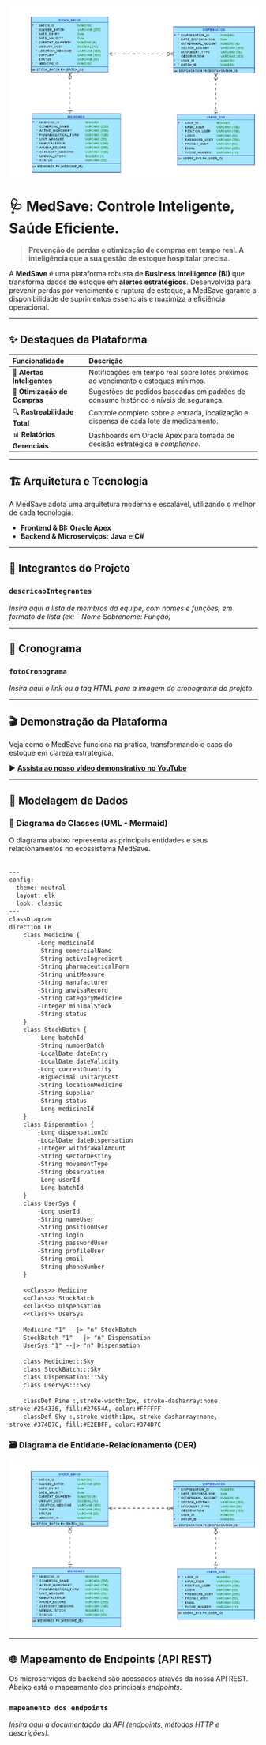 ![Diagrama DER MedSave](images/der.jpg)

# 🩺 MedSave: Controle Inteligente, Saúde Eficiente.

> **Prevenção de perdas e otimização de compras em tempo real. A inteligência que a sua gestão de estoque hospitalar precisa.**

A **MedSave** é uma plataforma robusta de **Business Intelligence (BI)** que transforma dados de estoque em **alertes estratégicos**. Desenvolvida para prevenir perdas por vencimento e ruptura de estoque, a MedSave garante a disponibilidade de suprimentos essenciais e maximiza a eficiência operacional.

---

## ✨ Destaques da Plataforma

| Funcionalidade | Descrição |
| :--- | :--- |
| 🚨 **Alertas Inteligentes** | Notificações em tempo real sobre lotes próximos ao vencimento e estoques mínimos. |
| 💸 **Otimização de Compras** | Sugestões de pedidos baseadas em padrões de consumo histórico e níveis de segurança. |
| 🔍 **Rastreabilidade Total** | Controle completo sobre a entrada, localização e dispensa de cada lote de medicamento. |
| 📊 **Relatórios Gerenciais** | Dashboards em Oracle Apex para tomada de decisão estratégica e *compliance*. |

---

## 🏗️ Arquitetura e Tecnologia

A MedSave adota uma arquitetura moderna e escalável, utilizando o melhor de cada tecnologia:

* **Frontend & BI:** **Oracle Apex**
* **Backend & Microserviços:** **Java** e **C#**

---

## 🤝 Integrantes do Projeto

### `descricaoIntegrantes`

*Insira aqui a lista de membros da equipe, com nomes e funções, em formato de lista (ex: - Nome Sobrenome: Função)*

---

## 📅 Cronograma

### `fotoCronograma`

*Insira aqui o link ou a tag HTML para a imagem do cronograma do projeto.*

---

## 🎬 Demonstração da Plataforma

Veja como o MedSave funciona na prática, transformando o caos do estoque em clareza estratégica.

▶️ [**Assista ao nosso vídeo demonstrativo no YouTube**](linkDoVideoYt)

---

## 📐 Modelagem de Dados

### 🎨 Diagrama de Classes (UML - Mermaid)

O diagrama abaixo representa as principais entidades e seus relacionamentos no ecossistema MedSave.

```mermaid

---
config:
  theme: neutral
  layout: elk
  look: classic
---
classDiagram
direction LR
    class Medicine {
	    -Long medicineId
	    -String comercialName
	    -String activeIngredient
	    -String pharmaceuticalForm
	    -String unitMeasure
	    -String manufacturer
	    -String anvisaRecord
	    -String categoryMedicine
	    -Integer minimalStock
	    -String status
    }
    class StockBatch {
	    -Long batchId
	    -String numberBatch
	    -LocalDate dateEntry
	    -LocalDate dateValidity
	    -Long currentQuantity
	    -BigDecimal unitaryCost
	    -String locationMedicine
	    -String supplier
	    -String status
	    -Long medicineId
    }
    class Dispensation {
	    -Long dispensationId
	    -LocalDate dateDispensation
	    -Integer withdrawalAmount
	    -String sectorDestiny
	    -String movementType
	    -String observation
	    -Long userId
	    -Long batchId
    }
    class UserSys {
	    -Long userId
	    -String nameUser
	    -String positionUser
	    -String login
	    -String passwordUser
	    -String profileUser
	    -String email
	    -String phoneNumber
    }

	<<Class>> Medicine
	<<Class>> StockBatch
	<<Class>> Dispensation
	<<Class>> UserSys

    Medicine "1" --|> "n" StockBatch
    StockBatch "1" --|> "n" Dispensation
    UserSys "1" --|> "n" Dispensation

	class Medicine:::Sky
	class StockBatch:::Sky
	class Dispensation:::Sky
	class UserSys:::Sky

	classDef Pine :,stroke-width:1px, stroke-dasharray:none, stroke:#254336, fill:#27654A, color:#FFFFFF
	classDef Sky :,stroke-width:1px, stroke-dasharray:none, stroke:#374D7C, fill:#E2EBFF, color:#374D7C

```

### 🗃️ Diagrama de Entidade-Relacionamento (DER)

![Diagrama DER MedSave](images/der.jpg)

---

## 🌐 Mapeamento de Endpoints (API REST)

Os microserviços de backend são acessados através da nossa API REST. Abaixo está o mapeamento dos principais *endpoints*.

### `mapeamento dos endpoints`

*Insira aqui a documentação da API (endpoints, métodos HTTP e descrições).*
